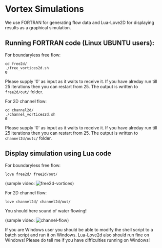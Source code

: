 # Vortex Simulations

We use FORTRAN for generating flow data and Lua-Love2D for displaying results as a graphical simulation. 

## Running FORTRAN code (Linux UBUNTU users):

For boundaryless free flow:

```
cd free2d/
./free_vortices2d.sh
0
```

Please supply '0' as input as it waits to receive it.
If you have alreday run till 25 iterations then you can restart from 25.
The output is written to `free2d/out/` folder.


For 2D channel flow:

```
cd channel2d/
./channel_vortices2d.sh
0
```

Please supply '0' as input as it waits to receive it.
If you have alreday run till 25 iterations then you can restart from 25.
The output is written to `channel2d/outc/` folder.


## Display simulation using **Lua** code

For boundaryless free flow:
```
love free2d/ free2d/out/
```

(sample video: ![free2d-vortices](https://vimeo.com/922070885?share=copy))

For 2D channel flow:
```
love channel2d/ channel2d/out/
```

You should here sound of water flowing!

(sample video: ![channel-flow](https://vimeo.com/922081441?share=copy))

If you are Windows user you should be able to modify the shell script to a batch script and run it on Windows. Lua-Love2d also should run fine on Windows!
Please do tell me if you have difficulties running on Windows!